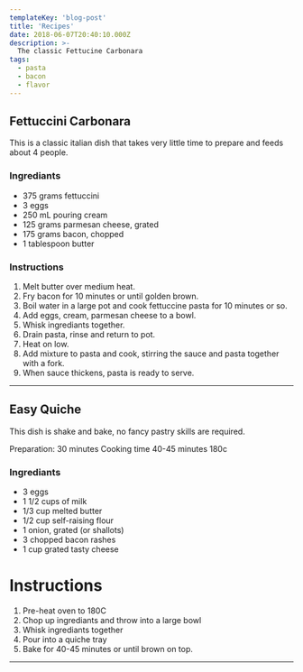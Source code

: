```yaml
---
templateKey: 'blog-post'
title: 'Recipes'
date: 2018-06-07T20:40:10.000Z
description: >-
  The classic Fettucine Carbonara
tags:
  - pasta
  - bacon
  - flavor
---
```


## Fettuccini Carbonara

This is a classic italian dish that takes very little time to prepare and feeds about 4 people.

### Ingrediants

* 375 grams fettuccini
* 3 eggs
* 250 mL pouring cream
* 125 grams parmesan cheese, grated 
* 175 grams bacon, chopped
* 1 tablespoon butter

### Instructions

1. Melt butter over medium heat.
1. Fry bacon for 10 minutes or until golden brown.
1. Boil water in a large pot and cook fettuccine pasta for 10 minutes or so.
1. Add eggs, cream, parmesan cheese to a bowl.
1. Whisk ingrediants together.
1. Drain pasta, rinse and return to pot.
1. Heat on low.
1. Add mixture to pasta and cook, stirring the sauce and pasta together with a fork.  
1. When sauce thickens, pasta is ready to serve.

---

## Easy Quiche

This dish is shake and bake, no fancy pastry skills are required. 

Preparation: 30 minutes
Cooking time 40-45 minutes 180c

### Ingrediants

* 3 eggs
* 1 1/2 cups of milk
* 1/3 cup melted butter
* 1/2 cup self-raising flour
* 1 onion, grated (or shallots)
* 3 chopped bacon rashes
* 1 cup grated tasty cheese

# Instructions

1. Pre-heat oven to 180C
1. Chop up ingrediants and throw into a large bowl
1. Whisk ingrediants together
1. Pour into a quiche tray 
1. Bake for 40-45 minutes or until brown on top.

---
